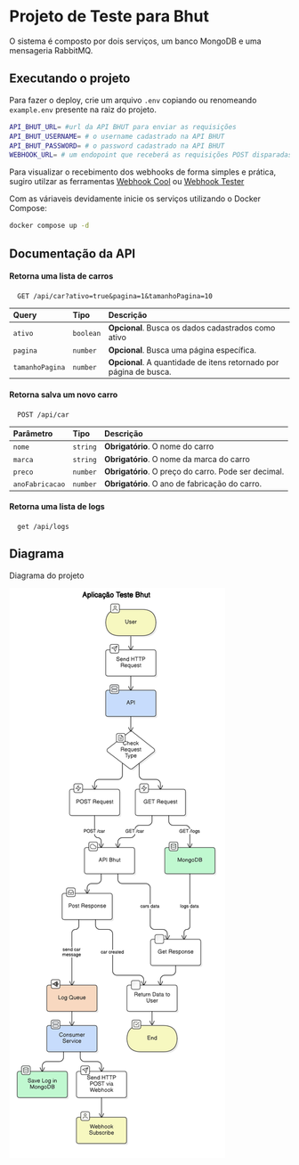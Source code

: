 
# Projeto de Teste para Bhut

O sistema é composto por dois serviços, um banco MongoDB e uma mensageria RabbitMQ. 


## Executando o projeto

Para fazer o deploy, crie um arquivo `.env` copiando ou renomeando `example.env` presente na raiz do projeto.

```bash
API_BHUT_URL= #url da API BHUT para enviar as requisições
API_BHUT_USERNAME= # o username cadastrado na API BHUT  
API_BHUT_PASSWORD= # o password cadastrado na API BHUT  
WEBHOOK_URL= # um endopoint que receberá as requisições POST disparadas pela API
```

Para visualizar o recebimento dos webhooks de forma simples e prática, sugiro utilzar as ferramentas [Webhook Cool](https://webhook.cool/) ou [Webhook Tester](https://webhook-test.com/)

Com as váriaveis devidamente inicie os serviços utilizando o Docker Compose:
```bash
docker compose up -d
```

## Documentação da API

#### Retorna uma lista de carros

```http
  GET /api/car?ativo=true&pagina=1&tamanhoPagina=10
```

| Query   | Tipo       | Descrição                           |
| :---------- | :--------- | :---------------------------------- |
| `ativo` | `boolean` | **Opcional**. Busca os dados cadastrados como ativo |
| `pagina` | `number` | **Opcional**. Busca uma página específica. |
| `tamanhoPagina` | `number` | **Opcional**. A quantidade de itens retornado por página de busca. |

#### Retorna salva um novo carro

```http
  POST /api/car
```

| Parâmetro   | Tipo       | Descrição                                   |
| :---------- | :--------- | :------------------------------------------ |
| `nome`      | `string` | **Obrigatório**. O nome do carro |
| `marca`      | `string` | **Obrigatório**. O nome da marca do carro |
| `preco`      | `number` | **Obrigatório**. O preço do carro. Pode ser decimal. |
| `anoFabricacao`      | `number` | **Obrigatório**. O ano de fabricação do carro. |

#### Retorna uma lista de logs

```http
  get /api/logs
```

## Diagrama

Diagrama do projeto

![Diagrama](docs/diagram-api-bhut.png)

